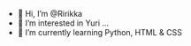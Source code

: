 - 👋 Hi, I’m @Ririkka
- 👀 I’m interested in Yuri ...
- 🌱 I’m currently learning Python, HTML & CSS

<!---
Ririkka/Ririkka is a ✨ special ✨ repository because its `README.md` (this file) appears on your GitHub profile.
You can click the Preview link to take a look at your changes.
--->
